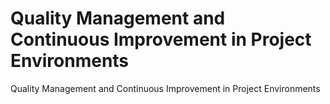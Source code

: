 # Quality Management and Continuous Improvement in Project Environments
 Quality Management and Continuous Improvement in Project Environments
